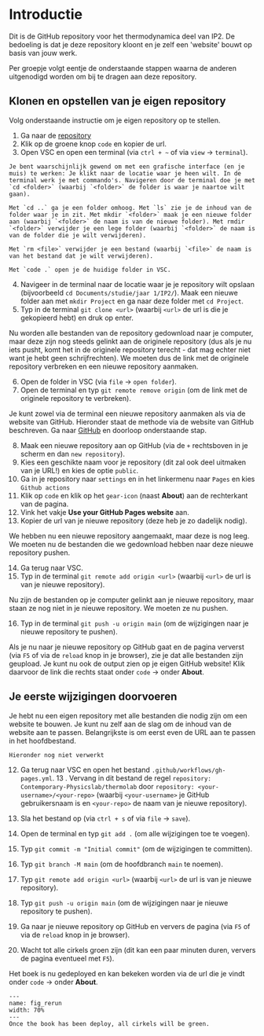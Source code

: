 # Introductie

Dit is de GitHub repository voor het thermodynamica deel van IP2. De bedoeling is dat je deze repository kloont en je zelf een 'website' bouwt op basis van jouw werk. 

Per groepje volgt eentje de onderstaande stappen waarna de anderen uitgenodigd worden om bij te dragen aan deze repository.


## Klonen en opstellen van je eigen repository
Volg onderstaande instructie om je eigen repository op te stellen.

1. Ga naar de [repository](https://github.com/Contemporary-Physicslab/thermolab)
2. Klik op de groene knop `code` en kopier de url.
3. Open VSC en open een terminal (via `ctrl + ~` of via `view` $\rightarrow$ `terminal`).

```{note} Gebruik van de terminal
Je bent waarschijnlijk gewend om met een grafische interface (en je muis) te werken: Je klikt naar de locatie waar je heen wilt. In de terminal werk je met commando's. Navigeren door de terminal doe je met `cd <folder>` (waarbij `<folder>` de folder is waar je naartoe wilt gaan). 

Met `cd ..` ga je een folder omhoog. Met `ls` zie je de inhoud van de folder waar je in zit. Met mkdir `<folder>` maak je een nieuwe folder aan (waarbij `<folder>` de naam is van de nieuwe folder). Met rmdir `<folder>` verwijder je een lege folder (waarbij `<folder>` de naam is van de folder die je wilt verwijderen). 

Met `rm <file>` verwijder je een bestand (waarbij `<file>` de naam is van het bestand dat je wilt verwijderen). 

Met `code .` open je de huidige folder in VSC.
```

4. Navigeer in de terminal naar de locatie waar je je repository wilt opslaan (bijvoorbeeld `cd Documents/studie/jaar 1/IP2/`). Maak een nieuwe folder aan met `mkdir Project` en ga naar deze folder met `cd Project`.
5. Typ in de terminal `git clone <url>` (waarbij `<url>` de url is die je gekopieerd hebt) en druk op enter.

Nu worden alle bestanden van de repository gedownload naar je computer, maar deze zijn nog steeds gelinkt aan de originele repository (dus als je nu iets pusht, komt het in de originele repository terecht - dat mag echter niet want je hebt geen schrijfrechten). We moeten dus de link met de originele repository verbreken en een nieuwe repository aanmaken.

6. Open de folder in VSC (via `file` $\rightarrow$ `open folder`).
7. Open de terminal en typ `git remote remove origin` (om de link met de originele repository te verbreken).

Je kunt zowel via de terminal een nieuwe repository aanmaken als via de website van GitHub. Hieronder staat de methode via de website van GitHub beschreven. Ga naar [GitHub](https://github.com/) en doorloop onderstaande stap.

8. Maak een nieuwe repository aan op GitHub (via de `+` rechtsboven in je scherm en dan `new repository`).  
9. Kies een geschikte naam voor je repository (dit zal ook deel uitmaken van je URL!) en kies de optie `public`.
10. Ga in je repository naar `settings` en in het linkermenu naar `Pages` en kies `Github actions`
11. Klik op `code` en klik op het `gear-icon` (naast **About**) aan de rechterkant van de pagina.
12. Vink het vakje **Use your GitHub Pages website** aan.
13. Kopier de url van je nieuwe repository (deze heb je zo dadelijk nodig).

We hebben nu een nieuwe repository aangemaakt, maar deze is nog leeg. We moeten nu de bestanden die we gedownload hebben naar deze nieuwe repository pushen.

14. Ga terug naar VSC.
15. Typ in de terminal `git remote add origin <url>` (waarbij `<url>` de url is van je nieuwe repository).

Nu zijn de bestanden op je computer gelinkt aan je nieuwe repository, maar staan ze nog niet in je nieuwe repository. We moeten ze nu pushen.

16. Typ in de terminal `git push -u origin main` (om de wijzigingen naar je nieuwe repository te pushen).

Als je nu naar je nieuwe repository op GitHub gaat en de pagina ververst (via `F5` of via de `reload` knop in je browser), zie je dat alle bestanden zijn geupload. Je kunt nu ook de output zien op je eigen GitHub website! Klik daarvoor de link die rechts staat onder `code` $\rightarrow$ onder **About**.


## Je eerste wijzigingen doorvoeren
Je hebt nu een eigen repository met alle bestanden die nodig zijn om een website te bouwen. Je kunt nu zelf aan de slag om de inhoud van de website aan te passen. Belangrijkste is om eerst even de URL aan te passen in het hoofdbestand.




```{warning} Pas op
Hieronder nog niet verwerkt
```



12. Ga terug naar VSC en open het bestand `.github/workflows/gh-pages.yml`.
13
. Vervang in dit bestand de regel `repository: Contemporary-Physicslab/thermolab` door `repository: <your-username>/<your-repo>` (waarbij `<your-username>` je GitHub gebruikersnaam is en `<your-repo>` de naam van je nieuwe repository).
13. Sla het bestand op (via `ctrl + s` of via `file` $\rightarrow$ `save`).
14. Open de terminal en typ `git add .` (om alle wijzigingen toe te voegen).
15. Typ `git commit -m "Initial commit"` (om de wijzigingen te committen).
16. Typ `git branch -M main` (om de hoofdbranch `main` te noemen).
17. Typ `git remote add origin <url>` (waarbij `<url>` de url is van je nieuwe repository).
18. Typ `git push -u origin main` (om de wijzigingen naar je nieuwe repository te pushen).
19. Ga naar je nieuwe repository op GitHub en ververs de pagina (via `F5` of via de `reload` knop in je browser).


23. Wacht tot alle cirkels groen zijn (dit kan een paar minuten duren, ververs de pagina eventueel met `F5`).

Het boek is nu gedeployed en kan bekeken worden via de url die je vindt onder `code` $\rightarrow$ onder **About**.

```{figure} ../Figures/rerunjobs.PNG
---
name: fig_rerun
width: 70%
---
Once the book has been deploy, all cirkels will be green.
```

